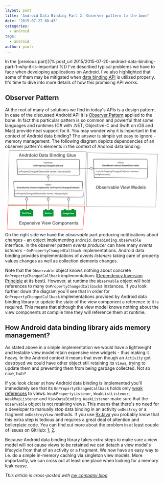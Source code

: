 ```yaml
---
layout: post
title: 'Android Data Binding Part 2: Observer pattern to the bone'
date: '2015-07-27 08:45'
categories:
  - android
tags:
  - android
author: piotr
---
```


In the [previous part]({% post_url 2015/2015-07-20-android-data-binding-part-1-why-it-is-important %}) I've described typical problems we have to face when developing applications on Android. I've also highlighted that some of them may be mitigated when [data binding API](https://developer.android.com/tools/data-binding/guide.html) is utilized properly. It's time to dive into more details of how this promising API works.

## Observer Pattern
At the root of many of solutions we find in today's APIs is a design pattern. In case of the discussed Android API it is [Observer Pattern](https://en.wikipedia.org/wiki/Observer_pattern) applied to the bone. In fact this particular pattern is so common and powerful that some languages and runtimes (C# with .NET, Objective-C and Swift on iOS and Mac) provide neat support for it. You may wonder why it is important in the context of Android data binding? The answer is simple yet easy to ignore - memory management. The following diagram depicts dependencies of an observer pattern's elements in the context of Android data binding:
![Android data binding diagram](../images/android_data_binding_diagram.png)
On the right side we have the *observable* part producing notifications about changes - an object implementing `android.databinding.Observable` interface. In the observer pattern *events producer* can have many *events listeners* - `OnPropertyChangedCallback` implementations. Android data binding provides implementations of *events listeners* taking care of property values changes as well as collection elements changes.

Note that the `Observable` object knows nothing about concrete `OnPropertyChangedCallback` implementations ([Dependency Inversion Principle](https://en.wikipedia.org/wiki/Dependency_inversion_principle) at its best). However, at runtime the `Observable` object will hold references to many `OnPropertyChangedCallback`s instances. If you look further down the diagram you'll see that in order for `OnPropertyChangedCallback` implementations provided by Android data binding library to update the state of the view component a reference to it is required. This means that although the view model knows nothing about the view components at compile time they will reference them at runtime.

## How Android data binding library aids memory management?
As stated above in a simple implementation we would have a lightweight and testable view model retain expensive view widgets - thus making it heavy. In the Android context it means that even though an `Activity` got destroyed we could have other object still retaining its `Views`, trying to update them and preventing them from being garbage collected. Not so nice, huh?

If you look closer at how Android data binding is implemented you'll immediately see that its `OnPropertyChangedCallback` holds only [weak references](http://developer.android.com/reference/java/lang/ref/WeakReference.html) to views.
`WeakPropertyListener`, `WeakListListener`, `WeakMapListener` and `ViewDataBinding.WeakListener` make sure that the `Observable` object is not retaining views. This means that there's no need for a developer to manually *stop* data binding in an activity `onDestroy` or a fragment `onDestroyView` methods. If you use [RxJava](https://github.com/ReactiveX/RxJava) you probably know that this extra step is tedious and requires a great deal of attention and boilerplate code. You can find out more about the problem in at least couple of issues on GitHub: [1](https://github.com/ReactiveX/RxJava/issues/386), [2](https://github.com/ReactiveX/RxAndroid/issues/12).

Because Android data binding library takes extra steps to make sure a view model will not cause views to be retained we can detach a view model's lifecycle from that of an activity or a fragment. We now have an easy way to i.e. do a simple in-memory caching via singleton view models. More importantly, we can cross out at least one place when looking for a memory leak cause.


*This article is cross-posted with [my company blog](http://blog.brightinventions.pl)*
